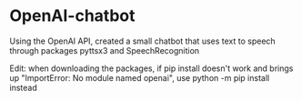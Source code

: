 # OpenAI-chatbot

Using the OpenAI API, created a small chatbot that uses text to speech through packages pyttsx3 and SpeechRecognition 

Edit: when downloading the packages, if pip install doesn't work and brings up "ImportError: No module named openai", use python -m pip install instead 

